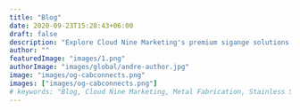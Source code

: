 ```yaml
---
title: "Blog"
date: 2020-09-23T15:28:43+06:00
draft: false
description: "Explore Cloud Nine Marketing's premium sigange solutions for businesses across UK"
author: ""
featuredImage: "images/1.png"
authorImage: "images/global/andre-author.jpg"
image: "images/og-cabconnects.png"
images: ["images/og-cabconnects.png"]
# keywords: "Blog, Cloud Nine Marketing, Metal Fabrication, Stainless Steel, news"
---
```

